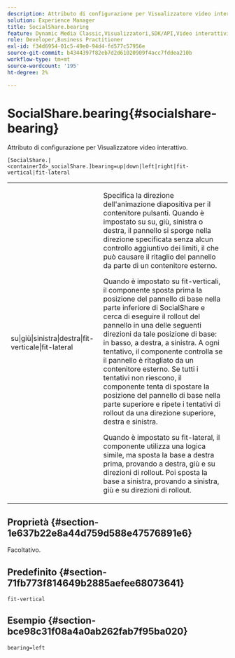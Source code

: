 ```yaml
---
description: Attributo di configurazione per Visualizzatore video interattivo.
solution: Experience Manager
title: SocialShare.bearing
feature: Dynamic Media Classic,Visualizzatori,SDK/API,Video interattivi
role: Developer,Business Practitioner
exl-id: f34d6954-01c5-49e0-94d4-fd577c57956e
source-git-commit: b4344397f82eb7d2d61020909f4acc7fddea210b
workflow-type: tm+mt
source-wordcount: '195'
ht-degree: 2%

---
```


# SocialShare.bearing{#socialshare-bearing}

Attributo di configurazione per Visualizzatore video interattivo.

`[SocialShare.|<containerId>_socialShare.]bearing=up|down|left|right|fit-vertical|fit-lateral`

<table id="table_441553CD34C94A58A9D7CBF772DEDDB6"> 
 <tbody> 
  <tr> 
   <td colname="col1"> <p> <span class="codeph"> su|giù|sinistra|destra|fit-verticale|fit-lateral</span> </p> </td> 
   <td colname="col2"> <p> Specifica la direzione dell'animazione diapositiva per il contenitore pulsanti. Quando è impostato su <span class="codeph"> su</span>, <span class="codeph"> giù</span>, <span class="codeph"> sinistra</span> o <span class="codeph"> destra</span>, il pannello si sporge nella direzione specificata senza alcun controllo aggiuntivo dei limiti, il che può causare il ritaglio del pannello da parte di un contenitore esterno. </p> <p>Quando è impostato su <span class="codeph"> fit-verticali</span>, il componente sposta prima la posizione del pannello di base nella parte inferiore di SocialShare e cerca di eseguire il rollout del pannello in una delle seguenti direzioni da tale posizione di base: in basso, a destra, a sinistra. A ogni tentativo, il componente controlla se il pannello è ritagliato da un contenitore esterno. Se tutti i tentativi non riescono, il componente tenta di spostare la posizione del pannello di base nella parte superiore e ripete i tentativi di rollout da una direzione superiore, destra e sinistra. </p> <p>Quando è impostato su <span class="codeph"> fit-lateral</span>, il componente utilizza una logica simile, ma sposta la base a destra prima, provando a destra, giù e su direzioni di rollout. Poi sposta la base a sinistra, provando a sinistra, giù e su direzioni di rollout. </p> </td> 
  </tr> 
 </tbody> 
</table>

## Proprietà {#section-1e637b22e8a44d759d588e47576891e6}

Facoltativo.

## Predefinito {#section-71fb773f814649b2885aefee68073641}

`fit-vertical`

## Esempio {#section-bce98c31f08a4a0ab262fab7f95ba020}

```
bearing=left
```
